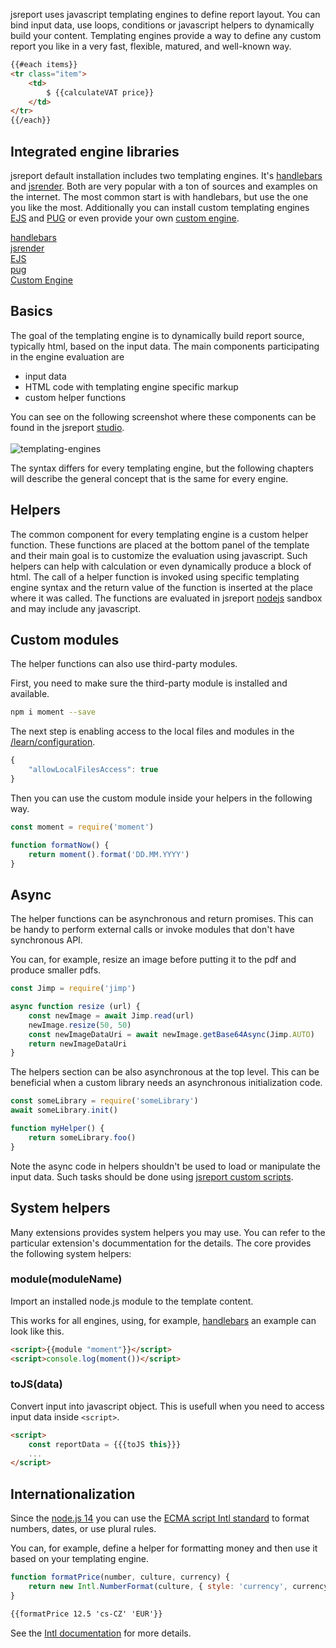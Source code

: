 jsreport uses javascript templating engines to define report layout. You can bind input data, use loops, conditions or javascript helpers to dynamically build your content. Templating engines provide a way to define any custom report you like in a very fast, flexible, matured, and well-known way.

```html
{{#each items}}
<tr class="item">  
    <td>
        $ {{calculateVAT price}}
    </td>
</tr>
{{/each}}
```

## Integrated engine libraries
jsreport default installation includes two templating engines. It's [handlebars](/learn/handlebars) and [jsrender](/learn/jsrender).
Both are very popular with a ton of sources and examples on the internet. The most common start is with handlebars, but use the one you like the most. Additionally you can install custom templating engines [EJS](/learn/ejs) and [PUG](https://github.com/bjrmatos/jsreport-pug) or even provide your own [custom engine](/learn/custom-engine).

<div class="grid">        
    <div class="row">
        <div class="span4">
            <a href="/learn/handlebars">
                <div class="tile thin bg-darkCyan text-center">
                    <div class="tile-content">
                        <span class="fg-white">handlebars</span>
                    </div>
                </div>
            </a>
        </div>
        <div class="span4">
            <a href="/learn/jsrender">
                <div class="tile thin bg-darkCyan text-center">
                    <div class="tile-content">
                        <span class="fg-white">jsrender</span>
                    </div>
                </div>
            </a>
        </div>
        <div class="span4">
            <a href="/learn/ejs">
                <div class="tile thin bg-darkViolet text-center">
                    <div class="tile-content">
                        <i class="icon-github fg-white"></i>
                        <span class="fg-white">EJS</span>
                    </div>
                </div>
            </a>
        </div>
    </div>
    <div class="row">
        <div class="span4">
            <a href="https://github.com/bjrmatos/jsreport-pug">
                <div class="tile thin bg-darkViolet text-center">
                    <div class="tile-content">
                        <i class="icon-github fg-white"></i>
                        <span class="fg-white">pug</span>
                    </div>
                </div>
            </a>
        </div>
        <div class="span4">
            <a href="/learn/custom-engine">
                <div class="tile thin bg-orange text-center">
                    <div class="tile-content">
                        <span class="fg-white">Custom Engine</span>
                    </div>
                </div>
            </a>
        </div>
    </div>
</div>

## Basics
The goal of the templating engine is to dynamically build report source, typically html, based on the input data.
The main components participating in the engine evaluation are
- input data
- HTML code with templating engine specific markup
- custom helper functions

You can see on the following screenshot where these components can be found in the jsreport [studio](/learn/studio).
<br><br>
![templating-engines](/img/templating-engines.png)
<br>

The syntax differs for every templating engine, but the following chapters will describe the general concept that is the same for every engine.

## Helpers
The common component for every templating engine is a custom helper function. 
These functions are placed at the bottom panel of the template and their main goal is to customize the evaluation using javascript.
Such helpers can help with calculation or even dynamically produce a block of html. 
The call of a helper function is invoked using specific templating engine syntax and the return value of the function is inserted at the place where it was called.
The functions are evaluated in jsreport [nodejs](https://nodejs.org/) sandbox and may include any javascript.

## Custom modules
The helper functions can also use third-party modules. 

First, you need to make sure the third-party module is installed and available.

```bash
npm i moment --save
```

The next step is enabling access to the local files and modules in the [/learn/configuration](configuration).

```js
{
    "allowLocalFilesAccess": true
}
```

Then you can use the custom module inside your helpers in the following way. 

```js
const moment = require('moment')

function formatNow() {
    return moment().format('DD.MM.YYYY')
}
```

## Async
The helper functions can be asynchronous and return promises. 
This can be handy to perform external calls or invoke modules that don't have synchronous API.

You can, for example, resize an image before putting it to the pdf and produce smaller pdfs.

```js
const Jimp = require('jimp')

async function resize (url) {
    const newImage = await Jimp.read(url)
    newImage.resize(50, 50)
    const newImageDataUri = await newImage.getBase64Async(Jimp.AUTO)
    return newImageDataUri
}
```

The helpers section can be also asynchronous at the top level. 
This can be beneficial when a custom library needs an asynchronous initialization code.

```js
const someLibrary = require('someLibrary')
await someLibrary.init()

function myHelper() {
    return someLibrary.foo()
}
```

Note the async code in helpers shouldn't be used to load or manipulate the input data.
Such tasks should be done using [jsreport custom scripts](/learn/scripts).

## System helpers
Many extensions provides system helpers you may use. You can refer to the particular extension's docummentation for the details.
The core provides the following system helpers: 
### module(moduleName)
Import an installed node.js module to the template content. 

This works for all engines, using, for example, [handlebars](/learn/handlebars) an example can look like this.

```html
<script>{{module "moment"}}</script>
<script>console.log(moment())</script>
```

### toJS(data)
Convert input into javascript object. This is usefull when you need to access input data inside `<script>`.

```html
<script>
    const reportData = {{{toJS this}}}
    ...
</script>    
```

## Internationalization
Since the [node.js 14](https://nodejs.org/) you can use the [ECMA script Intl standard](https://developer.mozilla.org/en-US/docs/Web/JavaScript/Reference/Global_Objects/Intl) to format numbers, dates, or use plural rules.

You can, for example, define a helper for formatting money and then use it based on your templating engine.
```js
function formatPrice(number, culture, currency) {
    return new Intl.NumberFormat(culture, { style: 'currency', currency }).format(number)
}
```
```html
{{formatPrice 12.5 'cs-CZ' 'EUR'}}
```

See the [Intl documentation](https://developer.mozilla.org/en-US/docs/Web/JavaScript/Reference/Global_Objects/Int) for more details.